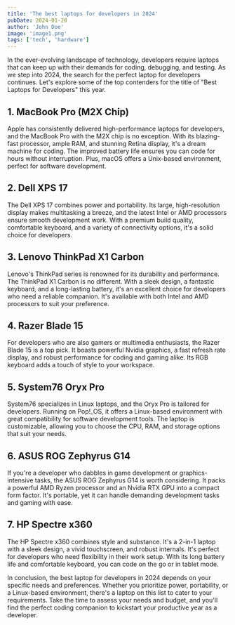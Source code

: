 ```yaml
---
title: 'The best laptops for developers in 2024'
pubDate: 2024-01-20
author: 'John Doe'
image: 'image1.png'
tags: ['tech', 'hardware']
---
```


In the ever-evolving landscape of technology, developers require laptops that can keep up with their demands for coding, debugging, and testing. As we step into 2024, the search for the perfect laptop for developers continues. Let's explore some of the top contenders for the title of "Best Laptops for Developers" this year.

## 1. MacBook Pro (M2X Chip)

Apple has consistently delivered high-performance laptops for developers, and the MacBook Pro with the M2X chip is no exception. With its blazing-fast processor, ample RAM, and stunning Retina display, it's a dream machine for coding. The improved battery life ensures you can code for hours without interruption. Plus, macOS offers a Unix-based environment, perfect for software development.

## 2. Dell XPS 17

The Dell XPS 17 combines power and portability. Its large, high-resolution display makes multitasking a breeze, and the latest Intel or AMD processors ensure smooth development work. With a premium build quality, comfortable keyboard, and a variety of connectivity options, it's a solid choice for developers.

## 3. Lenovo ThinkPad X1 Carbon

Lenovo's ThinkPad series is renowned for its durability and performance. The ThinkPad X1 Carbon is no different. With a sleek design, a fantastic keyboard, and a long-lasting battery, it's an excellent choice for developers who need a reliable companion. It's available with both Intel and AMD processors to suit your preference.

## 4. Razer Blade 15

For developers who are also gamers or multimedia enthusiasts, the Razer Blade 15 is a top pick. It boasts powerful Nvidia graphics, a fast refresh rate display, and robust performance for coding and gaming alike. Its RGB keyboard adds a touch of style to your workspace.

## 5. System76 Oryx Pro

System76 specializes in Linux laptops, and the Oryx Pro is tailored for developers. Running on Pop!\_OS, it offers a Linux-based environment with great compatibility for software development tools. The laptop is customizable, allowing you to choose the CPU, RAM, and storage options that suit your needs.

## 6. ASUS ROG Zephyrus G14

If you're a developer who dabbles in game development or graphics-intensive tasks, the ASUS ROG Zephyrus G14 is worth considering. It packs a powerful AMD Ryzen processor and an Nvidia RTX GPU into a compact form factor. It's portable, yet it can handle demanding development tasks and gaming with ease.

## 7. HP Spectre x360

The HP Spectre x360 combines style and substance. It's a 2-in-1 laptop with a sleek design, a vivid touchscreen, and robust internals. It's perfect for developers who need flexibility in their work setup. With its long battery life and comfortable keyboard, you can code on the go or in tablet mode.

In conclusion, the best laptop for developers in 2024 depends on your specific needs and preferences. Whether you prioritize power, portability, or a Linux-based environment, there's a laptop on this list to cater to your requirements. Take the time to assess your needs and budget, and you'll find the perfect coding companion to kickstart your productive year as a developer.